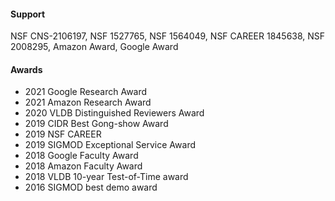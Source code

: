 
#### Support

NSF CNS-2106197, NSF 1527765, NSF 1564049, NSF CAREER 1845638, NSF 2008295, Amazon Award, Google Award

#### Awards

* 2021 Google Research Award
* 2021 Amazon Research Award
* 2020 VLDB Distinguished Reviewers Award
* 2019 CIDR Best Gong-show Award
* 2019 NSF CAREER
* 2019 SIGMOD Exceptional Service Award
* 2018 Google Faculty Award
* 2018 Amazon Faculty Award
* 2018 VLDB 10-year Test-of-Time award
* 2016 SIGMOD best demo award

